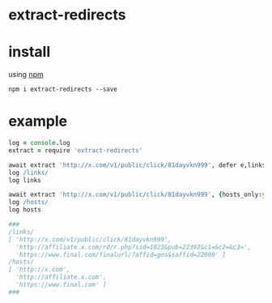 # extract-redirects

# install

using [npm](https://npmjs.org)

```
npm i extract-redirects --save
```

# example

``` coffeescript
log = console.log
extract = require 'extract-redirects'

await extract 'http://x.com/v1/public/click/81dayvkn999', defer e,links
log /links/
log links

await extract 'http://x.com/v1/public/click/81dayvkn999', {hosts_only:yes}, defer e,hosts
log /hosts/
log hosts

###
/links/
[ 'http://x.com/v1/public/click/81dayvkn999',
  'http://affiliate.x.com/rd/r.php?sid=1823&pub=22392&c1=&c2=&c3=',
  'https://www.final.com/finalurl/?affid=gos&saffid=22000' ]
/hosts/
[ 'http://x.com',
  'http://affiliate.x.com',
  'https://www.final.com' ]
###
```


